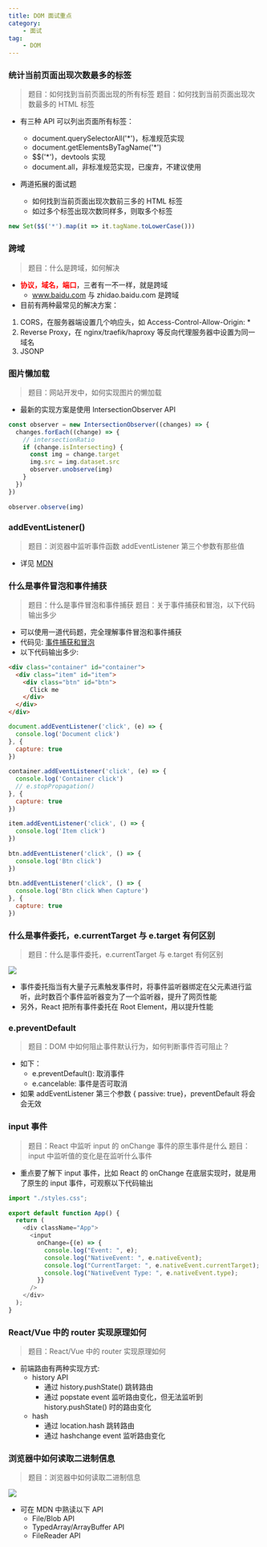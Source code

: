 ```yaml
---
title: DOM 面试重点
category:
	- 面试
tag:
	- DOM
---
```


### 统计当前页面出现次数最多的标签

> 题目：如何找到当前页面出现的所有标签
> 题目：如何找到当前页面出现次数最多的 HTML 标签

- 有三种 API 可以列出页面所有标签：
  - document.querySelectorAll('*')，标准规范实现
  - document.getElementsByTagName('*')
  - $$('*')，devtools 实现
  - document.all，非标准规范实现，已废弃，不建议使用

- 两道拓展的面试题
  - 如何找到当前页面出现次数前三多的 HTML 标签
  - 如过多个标签出现次数同样多，则取多个标签

```javascript
new Set($$('*').map(it => it.tagName.toLowerCase()))
```

### 跨域

> 题目：什么是跨域，如何解决

- **<font color=red>协议，域名，端口</font>**，三者有一不一样，就是跨域
  - www.baidu.com 与 zhidao.baidu.com 是跨域
- 目前有两种最常见的解决方案：
1. CORS，在服务器端设置几个响应头，如 Access-Control-Allow-Origin: *
2. Reverse Proxy，在 nginx/traefik/haproxy 等反向代理服务器中设置为同一域名
3. JSONP

### 图片懒加载

> 题目：网站开发中，如何实现图片的懒加载

- 最新的实现方案是使用 IntersectionObserver API

```javascript
const observer = new IntersectionObserver((changes) => {
  changes.forEach((change) => {
    // intersectionRatio
    if (change.isIntersecting) {
      const img = change.target
      img.src = img.dataset.src
      observer.unobserve(img)
    }
  })
})
 
observer.observe(img)
```

### addEventListener()

> 题目：浏览器中监听事件函数 addEventListener 第三个参数有那些值

- 详见 [MDN](https://developer.mozilla.org/zh-CN/docs/Web/API/EventTarget/addEventListener)

### 什么是事件冒泡和事件捕获

> 题目：什么是事件冒泡和事件捕获
> 题目：关于事件捕获和冒泡，以下代码输出多少

- 可以使用一道代码题，完全理解事件冒泡和事件捕获
- 代码见: [事件捕获和冒泡](https://codepen.io/zxwin0125/pen/dPbbWEP)
- 以下代码输出多少:

```html
<div class="container" id="container">
  <div class="item" id="item">
    <div class="btn" id="btn">
      Click me
    </div>
  </div>
</div>
```
```javascript
document.addEventListener('click', (e) => {
  console.log('Document click')
}, {
  capture: true
})
 
container.addEventListener('click', (e) => {
  console.log('Container click')
  // e.stopPropagation()
}, {
  capture: true
})
 
item.addEventListener('click', () => {
  console.log('Item click')
})
 
btn.addEventListener('click', () => {
  console.log('Btn click')
})
 
btn.addEventListener('click', () => {
  console.log('Btn click When Capture')
}, {
  capture: true
})
```

### 什么是事件委托，e.currentTarget 与 e.target 有何区别

> 题目：什么是事件委托，e.currentTarget 与 e.target 有何区别

![](https://static.shanyue.tech/images/23-02-11/clipboard-0095.c66057.webp)

- 事件委托指当有大量子元素触发事件时，将事件监听器绑定在父元素进行监听，此时数百个事件监听器变为了一个监听器，提升了网页性能
- 另外，React 把所有事件委托在 Root Element，用以提升性能

### e.preventDefault

> 题目：DOM 中如何阻止事件默认行为，如何判断事件否可阻止？

- 如下：
  - e.preventDefault(): 取消事件
  - e.cancelable: 事件是否可取消
- 如果 addEventListener 第三个参数 { passive: true}，preventDefault 将会会无效

### input 事件

> 题目：React 中监听 input 的 onChange 事件的原生事件是什么
> 题目：input 中监听值的变化是在监听什么事件

- 重点要了解下 input 事件，比如 React 的 onChange 在底层实现时，就是用了原生的 input 事件，可观察以下代码输出

```javascript
import "./styles.css";
 
export default function App() {
  return (
    <div className="App">
      <input
        onChange={(e) => {
          console.log("Event: ", e);
          console.log("NativeEvent: ", e.nativeEvent);
          console.log("CurrentTarget: ", e.nativeEvent.currentTarget);
          console.log("NativeEvent Type: ", e.nativeEvent.type);
        }}
      />
    </div>
  );
}
```

### React/Vue 中的 router 实现原理如何

> 题目：React/Vue 中的 router 实现原理如何

- 前端路由有两种实现方式:
  - history API
    - 通过 history.pushState() 跳转路由
    - 通过 popstate event 监听路由变化，但无法监听到 history.pushState() 时的路由变化
  - hash
    - 通过 location.hash 跳转路由
    - 通过 hashchange event 监听路由变化

### 浏览器中如何读取二进制信息

> 题目：浏览器中如何读取二进制信息

![](https://shanyue.tech/assets/img/transform.77175c26.jpg)

- 可在 MDN 中熟读以下 API
  - File/Blob API
  - TypedArray/ArrayBuffer API
  - FileReader API